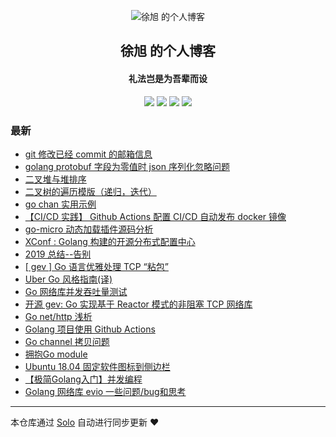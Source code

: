 <p align="center"><img alt="徐旭 的个人博客" src="https://static.b3log.org/images/brand/solo-32.png"></p><h2 align="center">
徐旭 的个人博客
</h2>

<h4 align="center">礼法岂是为吾辈而设</h4>
<p align="center"><a title="徐旭 的个人博客" target="_blank" href="https://github.com/Allenxuxu/solo-blog"><img src="https://img.shields.io/github/last-commit/Allenxuxu/solo-blog.svg?style=flat-square&color=FF9900"></a>
<a title="GitHub repo size in bytes" target="_blank" href="https://github.com/Allenxuxu/solo-blog"><img src="https://img.shields.io/github/repo-size/Allenxuxu/solo-blog.svg?style=flat-square"></a>
<a title="Solo Version" target="_blank" href="https://github.com/88250/solo/releases"><img src="https://img.shields.io/badge/solo-4.3.1-f1e05a.svg?style=flat-square&color=blueviolet"></a>
<a title="Hits" target="_blank" href="https://github.com/88250/hits"><img src="https://hits.b3log.org/Allenxuxu/solo-blog.svg"></a></p>

### 最新

* [git 修改已经 commit 的邮箱信息](https://www.mogutou.xyz/articles/2020/09/10/1599700014300.html)
* [golang protobuf 字段为零值时 json 序列化忽略问题](https://www.mogutou.xyz/articles/2020/06/02/1591110786429.html)
* [二叉堆与堆排序](https://www.mogutou.xyz/articles/2020/05/30/1590811456517.html)
* [二叉树的遍历模版（递归，迭代）](https://www.mogutou.xyz/articles/2020/04/26/1587906162356.html)
* [go chan 实用示例](https://www.mogutou.xyz/articles/2020/04/24/1587730652810.html)
* [【CI/CD 实践】 Github Actions 配置 CI/CD 自动发布 docker 镜像 ](https://www.mogutou.xyz/articles/2020/04/02/1585835651303.html)
* [go-micro 动态加载插件源码分析](https://www.mogutou.xyz/articles/2020/03/28/1585405247774.html)
* [XConf : Golang 构建的开源分布式配置中心 ](https://www.mogutou.xyz/articles/2020/02/08/1581137075011.html)
* [2019 总结--告别](https://www.mogutou.xyz/articles/2019/12/31/1577806219996.html)
* [[ gev ] Go 语言优雅处理 TCP “粘包”](https://www.mogutou.xyz/articles/2019/10/31/1572520676394.html)
* [Uber Go 风格指南(译)](https://www.mogutou.xyz/articles/2019/10/13/1570978862812.html)
* [Go 网络库并发吞吐量测试](https://www.mogutou.xyz/articles/2019/09/22/1569146969662.html)
* [开源 gev: Go 实现基于 Reactor 模式的非阻塞 TCP 网络库](https://www.mogutou.xyz/articles/2019/09/19/1568896693634.html)
* [Go net/http 浅析](https://www.mogutou.xyz/articles/2019/09/15/1568526293244.html)
* [Golang 项目使用 Github Actions](https://www.mogutou.xyz/articles/2019/09/05/1567681138418.html)
* [Go channel 拷贝问题](https://www.mogutou.xyz/articles/2019/08/21/1566389259093.html)
* [拥抱Go module](https://www.mogutou.xyz/articles/2019/08/20/1566313561719.html)
* [Ubuntu 18.04 固定软件图标到侧边栏](https://www.mogutou.xyz/articles/2019/08/20/1566260307439.html)
* [【极简Golang入门】并发编程](https://www.mogutou.xyz/articles/2019/08/19/1566219698243.html)
* [Golang 网络库 evio 一些问题/bug和思考](https://www.mogutou.xyz/articles/2019/08/15/1565876205121.html)



---

本仓库通过 [Solo](https://github.com/88250/solo) 自动进行同步更新 ❤️ 